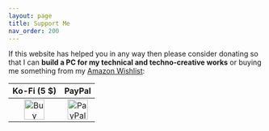```yaml
---
layout: page
title: Support Me
nav_order: 200
---
```


If this website has helped you in any way then please consider donating so that I can **build a PC for my technical and techno-creative works** or buying me something from my [Amazon Wishlist](https://www.amazon.in/hz/wishlist/genericItemsPage/3KCSFW4DRG1RY):

| Ko-Fi (5 $) | PayPal |
| :---: | :---: |
| <a href='https://ko-fi.com/D1D41SHIS' target='_blank'><img height='40' src='https://cdn.ko-fi.com/cdn/kofi4.png?v=2' alt='Buy Me a Coffee at ko-fi.com' /></a> | <a href="https://paypal.me/shantamraj" target="_blank"><img height='40' src="https://www.paypalobjects.com/webstatic/en_US/i/buttons/PP_logo_h_150x38.png" alt="PayPal" /></a>|
